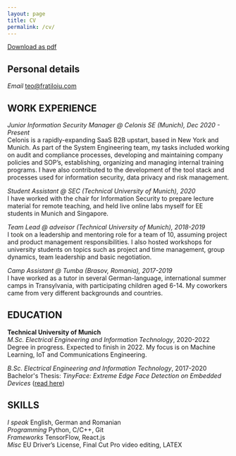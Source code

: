 ```yaml
---
layout: page
title: CV
permalink: /cv/
---
```


[Download as pdf](/resume/resume.pdf)

## Personal details

*Email* [teo@fratiloiu.com](mailto:teo@fratiloiu.com)

## WORK EXPERIENCE

*Junior Information Security Manager @ Celonis SE (Munich), Dec 2020 - Present*  
Celonis is a rapidly-expanding SaaS B2B upstart, based in New York and Munich. As part of the System Engineering team, my tasks included working on audit and compliance processes, developing and maintaining company policies and SOP’s, establishing, organizing and managing internal training programs. I have also contributed to the development of the tool stack and processes used for information security, data privacy and risk management.

*Student Assistant @ SEC (Technical University of Munich), 2020*  
I have worked with the chair for Information Security to prepare lecture material for remote teaching, and held live online labs myself for EE students in Munich and Singapore.

*Team Lead @ adveisor (Technical University of Munich), 2018-2019*  
I took on a leadership and mentoring role for a team of 10, assuming project and product management responsibilities. I also hosted workshops for university students on topics such as project and time management, group dynamics, team leadership and basic negotiation.

*Camp Assistant @ Tumba (Brasov, Romania), 2017-2019*  
I have worked as a tutor in several German-language, international summer camps in Transylvania, with participating children aged 6-14. My coworkers came from very different backgrounds and countries.

<!-- *Secretary-General @ Model United Nations of Bucharest 2015-2016*  
I was the leader of the organizing team of the 2016 edition of my high school’s international MUN conference, with over 350 participants, 200 of which came from abroad. -->

## EDUCATION

**Technical University of Munich**  
*M.Sc. Electrical Engineering and Information Technology*, 2020-2022  
Degree in progress. Expected to finish in 2022. My focus is on Machine Learning, IoT and Communications Engineering.

*B.Sc. Electrical Engineering and Information Technology*, 2017-2020  
Bachelor's Thesis: *TinyFace: Extreme Edge Face Detection on Embedded Devices* ([read here](https://github.com/munober/thesis/blob/master/digital_edition.pdf))

## SKILLS
*I speak* English, German and Romanian  
*Programming* Python, C/C++, Git  
*Frameworks* TensorFlow, React.js  
*Misc* EU Driver’s License, Final Cut Pro video editing, LATEX
